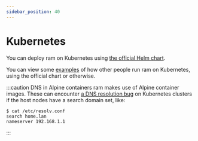 ```yaml
---
sidebar_position: 40
---
```


# Kubernetes

You can deploy ram on Kubernetes using [the official Helm chart](https://github.com/ram-app/ram-charts/blob/main/README.md).

You can view some [examples](https://kubesearch.dev/#/ram) of how other people run ram on Kubernetes, using the official chart or otherwise.

:::caution DNS in Alpine containers
ram makes use of Alpine container images. These can encounter [a DNS resolution bug](https://stackoverflow.com/a/65593511) on Kubernetes clusters if the host
nodes have a search domain set, like:

```
$ cat /etc/resolv.conf
search home.lan
nameserver 192.168.1.1
```

:::
